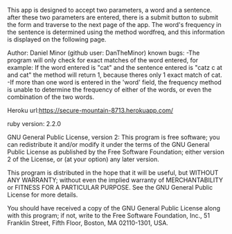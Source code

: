 This app is designed to accept two parameters, a word and a sentence. after these two parameters are entered, there is a submit button to submit the form and traverse to the next page of the app. The word's frequency in the sentence is determined using the method wordfreq, and this information is displayed on the following page.

Author: Daniel Minor (github user: DanTheMinor)
known bugs:
-The program will only check for exact matches of the word entered, for example: If the word entered is "cat" and the sentence entered is "catz c at and cat" the method will return 1, because theres only 1 exact match of cat.
-If more than one word is entered in the 'word' field, the frequency method is unable to determine the frequency of either of the words, or even the combination of the two words.


Heroku url:https://secure-mountain-8713.herokuapp.com/

ruby version: 2.2.0

GNU General Public License, version 2:
This program is free software; you can redistribute it and/or
modify it under the terms of the GNU General Public License
as published by the Free Software Foundation; either version 2
of the License, or (at your option) any later version.

This program is distributed in the hope that it will be useful,
but WITHOUT ANY WARRANTY; without even the implied warranty of
MERCHANTABILITY or FITNESS FOR A PARTICULAR PURPOSE.  See the
GNU General Public License for more details.

You should have received a copy of the GNU General Public License
along with this program; if not, write to the Free Software
Foundation, Inc., 51 Franklin Street, Fifth Floor, Boston, MA  02110-1301, USA.
